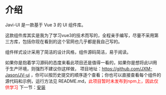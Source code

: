 # 介绍

Javi-UI 是一款基于 Vue 3 的 UI 组件库。

这款组件库其实是我为了学习vue3的技术而写的，全程亲手编写，尽量不采用第三方库，包括你现在看到的这个官网也几乎都是我自己写的。

组件样式设计采用了简洁的设计风格，组件源码简洁，易于阅读。

如果你是抱着学习源码的态度来看此项目还是值得一看的，如果你是想将此UI用于生产环境，则强烈不建议你这样做， 项目地址：https://github.com/JXM-Jason/JV-ui ，你可以按历史提交的顺序逐个查看；你也可以直接查看每个组件的源代码和示例，运行方法见 README.md，<font color=red>此项目暂时未发布到npm上，因此仅供学习</font>
下一节：[安装](#/Doc/Install)